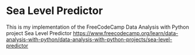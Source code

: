 # Sea Level Predictor

This is my implementation of the FreeCodeCamp Data Analysis with Python project Sea Level Predictor https://www.freecodecamp.org/learn/data-analysis-with-python/data-analysis-with-python-projects/sea-level-predictor
